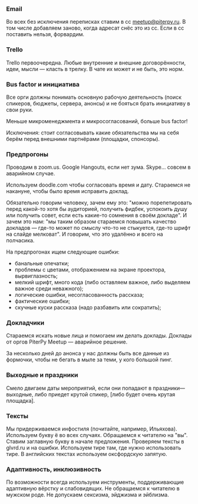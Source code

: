 ### Email

Во всех без исключения переписках ставим в cc meetup@piterpy.ru. В том числе добавляем заново,
когда адресат снёс это из cc. Если в cc поставить нельзя, форвардим.

### Trello

Trello первоочередна. Любые внутренние и внешние договорённости, идеи, мысли — класть в трелку.
В чате их может и не быть, это норм.

### Bus factor и инициатива

Все орги должны понимать основную рабочую деятельность (поиск спикеров, бюджеты, сервера, анонсы)
и не бояться брать инициативу в свои руки.

Меньше микроменеджмента и микросогласований, больше bus factor! 

Исключения: стоит согласовывать какие обязательства мы на себя берём перед внешними партнёрами
(площадки, спонсоры).

### Предпрогоны

Проводим в zoom.us. Google Hangouts, если нет зума. Skype... совсем в аварийном случае.

Используем doodle.com чтобы согласовать время и дату. Стараемся не накануне, чтобы было время
исправить доклад.

Обязательно говорим человеку, зачем ему это: "можно порепетировать перед какой-то хотя бы
аудиторией, получить фидбек, успокоить душу или получить совет, если есть какие-то сомнения в своём
докладе". И зачем это нам: "мы таким образом стараемся повышать качество докладов — где-то
может по смыслу что-то не стыкуется, где-то шрифт на слайде мелковат". И говорим, что это удалённо
и всего на полчасика. 

На предпрогонах ищем следующие ошибки:

- банальные опечатки;
- проблемы с цветами, отображением на экране проектора, вырвиглазность;
- мелкий шрифт, много кода (либо оставляем важное, либо выделяем важное среди неважного);
- логические ошибки, несогласованность рассказа;
- фактические ошибки;
- скучные куски рассказа (надо разбавить или сократить);


### Докладчики

Стараемся искать новые лица и помогаем им делать доклады. Доклады от оргов PiterPy Meetup —
аварийное решение.

За несколько дней до анонса у нас должны быть все данные из формочки, чтобы не бегать в мыле
за теми, у кого большой пинг.

### Выходные и праздники

Смело двигаем даты мероприятий, если они попадают в праздники—выходные, либо приедет крутой спикер,
[либо будет очень крутая площадка].

### Тексты

Мы придерживаемся инфостиля (почитайте, например, Ильяхова). Используем букву ё во всех случаях.
Обращаемся к читателю на "вы". Ставим заглавную букву в начале предложения. Проверяем тексты в
glvrd.ru и на ошибки. Используем тире там, где нужно использовать тире. В английских текстах
используем оксфордскую запятую.

### Адаптивность, инклюзивность

По возможности всегда используем инструменты, поддерживающие адаптивную вёрстку и слабовидящих.
Не обращаемся к читателю в мужском роде. Не допускаем сексизма, эйджизма и эйблизма.
